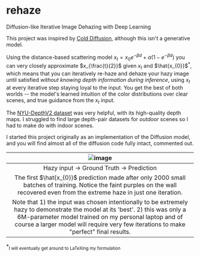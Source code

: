 # rehaze
Diffusion-like Iterative Image Dehazing with Deep Learning

This project was inspired by [Cold Diffusion](https://arxiv.org/abs/2208.09392), although this isn't a generative model.

Using the distance-based scattering model $x_{t} = x_{0} e^{-\beta d} + \alpha (1 - e^{-\beta d})$ you can very closely approximate $x_{\frac{t}{2}}$ given $x_{t}$ and $\hat{x_{0}}$<sup>\*</sup>, which means that you can iteratively re-haze and dehaze your hazy image until satisfied *without knowing depth information during inference*, using $x_{t}$ at every iterative step staying loyal to the input. You get the best of both worlds -- the model's learned intuition of the color distributions over clear scenes, and true guidance from the $x_{t}$ input. 

The [NYU-DepthV2 dataset](https://cs.nyu.edu/~silberman/datasets/nyu_depth_v2.html) was very helpful, with its high-quality depth maps. I struggled to find large depth-pair datasets for *outdoor* scenes so I had to make do with indoor scenes.

I started this project originally as an implementation of the Diffusion model, and you will find almost all of the diffusion code fully intact, commented out.

| ![image](https://github.com/amancapy/rehaze/assets/111729660/4721a214-4c81-450d-b024-1bf64844f4df) |
|:--:|
| Hazy input -> Ground Truth -> Prediction |
| The first  $`\hat{x_{0}}`$ prediction made after only 2000 small batches of training. Notice the faint purples on the wall recovered even from the extreme haze in just one iteration.
Note that 1) the input was chosen intentionally to be extremely hazy to demonstrate the model at its 'best'. 2) this was only a 6M-parameter model trained on my personal laptop and of course a larger model will require very few iterations to make "perfect" final results.|

\*<sub>I will eventually get around to LaTeXing my formulation</sub>
